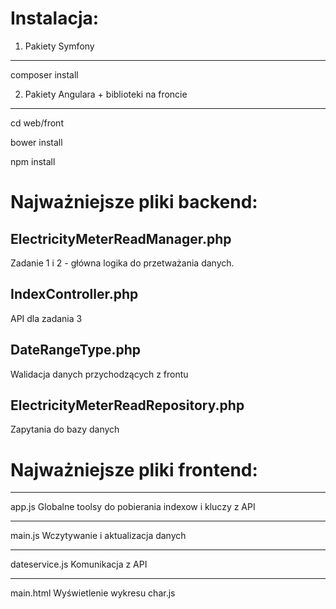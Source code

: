 Instalacja:
========================

1. Pakiety Symfony
--------------
composer install 

2. Pakiety Angulara + biblioteki na froncie
--------------
cd web/front

bower install

npm install

Najważniejsze pliki backend:
========================

ElectricityMeterReadManager.php
--------------
Zadanie 1 i 2 - główna logika do przetważania danych.


IndexController.php
--------------
API dla zadania 3

DateRangeType.php
--------------
Walidacja danych przychodzących z frontu

ElectricityMeterReadRepository.php
--------------
Zapytania do bazy danych

Najważniejsze pliki frontend:
========================

--------------
app.js
Globalne toolsy do pobierania indexow i kluczy z API

--------------
main.js 
Wczytywanie i aktualizacja danych

--------------
dateservice.js 
Komunikacja z API

--------------
main.html
Wyświetlenie wykresu char.js
